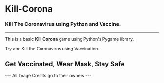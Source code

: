 # Kill-Corona
### Kill The Coronavirus using Python and Vaccine.
---

This is a basic <strong>Kill Corona</strong> game using Python's Pygame library.

Try and Kill the Coronavirus using Vaccination.

Get Vaccinated, Wear Mask, Stay Safe
---

--- All Image Credits go to their owners ---
